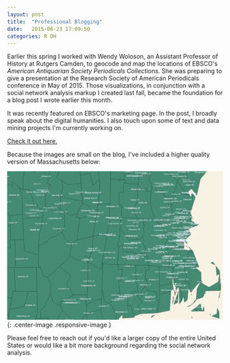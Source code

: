```yaml
---
layout: post
title:  "Professional Blogging"
date:   2015-06-23 17:09:50
categories: R DH
---
```

Earlier this spring I worked with Wendy Woloson, an Assistant Professor of History at Rutgers Camden, to geocode and map the locations of EBSCO's *American Antiquarian Society Periodicals Collections.* She was preparing to give a presentation at the Research Society of American Periodicals conference in May of 2015. Those visualizations, in conjunction with a social network analysis markup I created last fall, became the foundation for a blog post I wrote earlier this month.

It was recently featured on EBSCO's marketing page. In the post, I broadly speak about the digital humanities. I also touch upon some of text and data mining projects I'm currently working on.

[Check it out here.](https://www.ebsco.com/blog/article/ebsco-and-digital-humanities-data-and-text-mining)

Because the images are small on the blog, I've included a higher quality version of Massachusetts below: 

![NE MAP](/assets/aas_MA.png){: .center-image .responsive-image } 

Please feel free to reach out if you'd like a larger copy of the entire United States or would like a bit more background regarding the social network analysis.